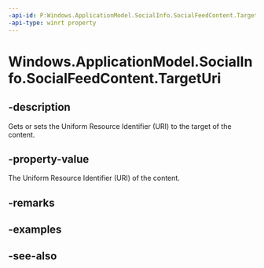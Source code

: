 ----api-id: P:Windows.ApplicationModel.SocialInfo.SocialFeedContent.TargetUri
-api-type: winrt property
---<!-- Property syntaxpublic Windows.Foundation.Uri TargetUri { get;  set; }--># Windows.ApplicationModel.SocialInfo.SocialFeedContent.TargetUri## -descriptionGets or sets the Uniform Resource Identifier (URI) to the target of the content.## -property-valueThe Uniform Resource Identifier (URI) of the content.## -remarks## -examples## -see-also